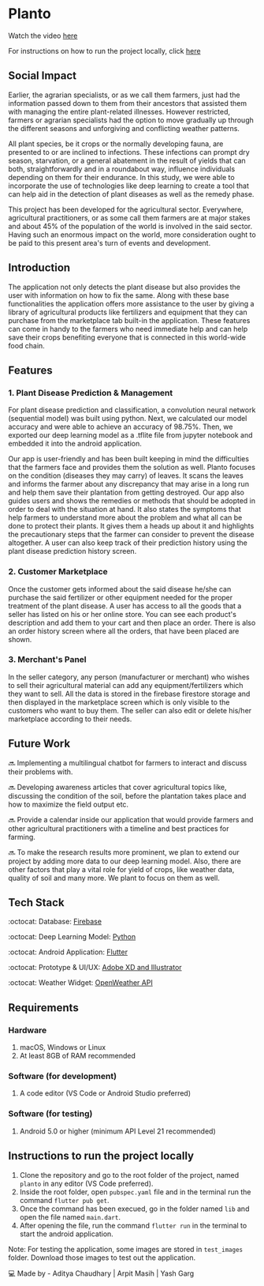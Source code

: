 # Planto

Watch the video [here]()

For instructions on how to run the project locally, click [here](#Instructions-to-run-the-project-locally)

## Social Impact

Earlier, the agrarian specialists, or as we call them farmers, just had the information passed down to them from their ancestors that assisted them with managing the entire plant-related illnesses. However restricted, farmers or agrarian specialists had the option to move gradually up through the different seasons and unforgiving and conflicting weather patterns.

All plant species, be it crops or the normally developing fauna, are presented to or are inclined to infections. These infections can prompt dry season, starvation, or a general abatement in the result of yields that can both, straightforwardly and in a roundabout way, influence individuals depending on them for their endurance. In this study, we were able to incorporate the use of technologies like deep learning to create a tool that can help aid in the detection of plant diseases as well as the remedy phase.
 
This project has been developed for the agricultural sector. Everywhere, agricultural practitioners, or as some call them farmers are at major stakes and about 45% of the population of the world is involved in the said sector. Having such an enormous impact on the world, more consideration ought to be paid to this present area's turn of events and development.

## Introduction

The application not only detects the plant disease but also provides the user with information on how to fix the same. Along with these base functionalities the application offers more assistance to the user by giving a library of agricultural products like fertilizers and equipment that they can purchase from the marketplace tab built-in the application. These features can come in handy to the farmers who need immediate help and can help save their crops benefiting everyone that is connected in this world-wide food chain.

## Features

### 1. Plant Disease Prediction & Management

For plant disease prediction and classification, a convolution neural network (sequential model) was built using python. Next, we calculated our model accuracy and were able to achieve an accuracy of 98.75%. Then, we exported our deep learning model as a .tflite file from jupyter notebook and embedded it into the android application. 

Our app is user-friendly and has been built keeping in mind the difficulties that the farmers face and provides them the solution as well. Planto focuses on the condition (diseases they may carry) of leaves. It scans the leaves and informs the farmer about any discrepancy that may arise in a long run and help them save their plantation from getting destroyed. Our app also guides users and shows the remedies or methods that should be adopted in order to deal with the situation at hand. It also states the symptoms that help farmers to understand more about the problem and what all can be done to protect their plants. It gives them a heads up about it and highlights the precautionary steps that the farmer can consider to prevent the disease altogether. A user can also keep track of their prediction history using the plant disease prediction history screen.

### 2. Customer Marketplace

Once the customer gets informed about the said disease he/she can purchase the said fertilizer or other equipment needed for the proper treatment of the plant disease. A user has access to all the goods that a seller has listed on his or her online store. You can see each product's description and add them to your cart and then place an order. There is also an order history screen where all the orders, that have been placed are shown.

### 3. Merchant's Panel

In the seller category, any person (manufacturer or merchant) who wishes to sell their agricultural material can add any equipment/fertilizers which they want to sell. All the data is stored in the firebase firestore storage and then displayed in the marketplace screen which is only visible to the customers who want to buy them. The seller can also edit or delete his/her marketplace according to their needs.

## Future Work

:soon: Implementing a multilingual chatbot for farmers to interact and discuss their problems with.

:soon: Developing awareness articles that cover agricultural topics like, discussing the condition of the soil, before the plantation takes place and how to maximize the field output etc.

:soon: Provide a calendar inside our application that would provide farmers and other agricultural practitioners with a timeline and best practices for farming.

:soon: To make the research results more prominent, we plan to extend our project by adding more data to our deep learning model. Also, there are other factors that play a vital role for yield of crops, like weather data, quality of soil and many more. We plant to focus on them as well.

## Tech Stack

:octocat: Database: [Firebase](https://firebase.google.com/)

:octocat: Deep Learning Model: [Python](https://www.python.org/)

:octocat: Android Application: [Flutter](https://flutter.dev/)

:octocat: Prototype & UI/UX: [Adobe XD and Illustrator](https://www.adobe.com/in/products/xd.html)

:octocat: Weather Widget: [OpenWeather API](https://openweathermap.org/)

## Requirements

### Hardware

1. macOS, Windows or Linux
2. At least 8GB of RAM recommended

### Software (for development)

1. A code editor (VS Code or Android Studio preferred)

### Software (for testing)

1. Android 5.0 or higher (minimum API Level 21 recommended)

## Instructions to run the project locally

1. Clone the repository and go to the root folder of the project, named `planto` in any editor (VS Code preferred).
2. Inside the root folder, open `pubspec.yaml` file and in the terminal run the command `flutter pub get`.
3. Once the command has been execued, go in the folder named `lib` and open the file named `main.dart`.
4. After opening the file, run the command `flutter run` in the terminal to start the android application.

Note: For testing the application, some images are stored in `test_images` folder. Download those images to test out the application.


💻 Made by - Aditya Chaudhary | Arpit Masih | Yash Garg
